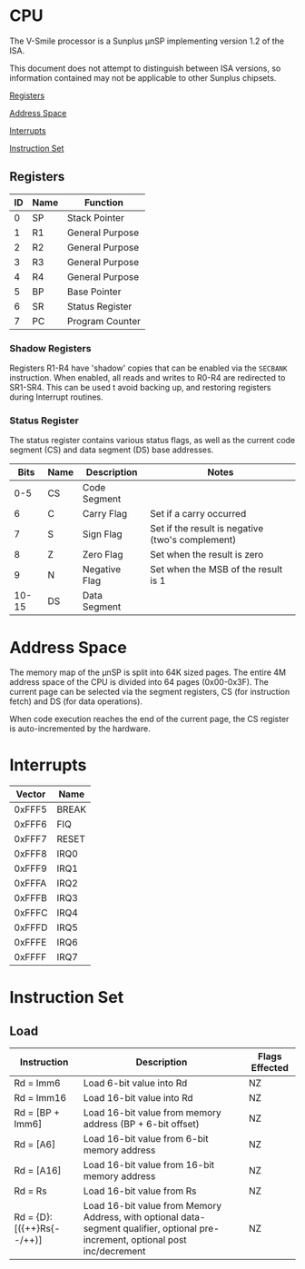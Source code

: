 # CPU

The V-Smile processor is a Sunplus μnSP implementing version 1.2 of the ISA.

This document does not attempt to distinguish between ISA versions, so information contained may not be applicable to other Sunplus chipsets.

[Registers](#registers)

[Address Space](#address-space)

[Interrupts](#interrupts)

[Instruction Set](#instruction-set)

## Registers

| ID | Name | Function |
| - | - | - |
| 0 | SP | Stack Pointer |
| 1 | R1 | General Purpose |
| 2 | R2 | General Purpose |
| 3 | R3 | General Purpose |
| 4 | R4 | General Purpose |
| 5 | BP | Base Pointer |
| 6 | SR | Status Register |
| 7 | PC | Program Counter |

### Shadow Registers 

Registers R1-R4 have 'shadow' copies that can be enabled via the `SECBANK` instruction. When enabled, all reads and writes to R0-R4 are redirected to SR1-SR4. This can be used t avoid backing up, and restoring registers during Interrupt routines.

### Status Register

The status register contains various status flags, as well as the current code segment (CS) and data segment (DS) base addresses.

| Bits | Name | Description | Notes |
| - | - | - | - |
| 0-5 | CS | Code Segment | |
| 6 | C | Carry Flag | Set if a carry occurred |
| 7 | S | Sign Flag | Set if the result is negative (two's complement) | 
| 8 | Z | Zero Flag | Set when the result is zero |
| 9 | N | Negative Flag | Set when the MSB of the result is 1 |
| 10-15 | DS | Data Segment | |

# Address Space

The memory map of the μnSP is split into 64K sized pages. The entire 4M address space of the CPU is divided into 64 pages (0x00-0x3F). The current page can be selected via the segment registers, CS (for instruction fetch) and DS (for data operations).

When code execution reaches the end of the current page, the CS register is auto-incremented by the hardware.

# Interrupts

| Vector | Name |
| - | - |
| 0xFFF5 | BREAK |
| 0xFFF6 | FIQ |
| 0xFFF7 | RESET |
| 0xFFF8 | IRQ0 |
| 0xFFF9 | IRQ1 |
| 0xFFFA | IRQ2 |
| 0xFFFB | IRQ3 |
| 0xFFFC | IRQ4 |
| 0xFFFD | IRQ5 |
| 0xFFFE | IRQ6 |
| 0xFFFF | IRQ7 |

# Instruction Set

## Load

| Instruction | Description | Flags Effected |
| - | - | - |
| Rd = Imm6 | Load 6-bit value into Rd | NZ |
| Rd = Imm16 | Load 16-bit value into Rd| NZ |
| Rd = [BP + Imm6] | Load 16-bit value from memory address (BP + 6-bit offset) | NZ |
| Rd = [A6] | Load 16-bit value from 6-bit memory address | NZ | 
| Rd = [A16] | Load 16-bit value from 16-bit memory address | NZ |
| Rd = Rs | Load 16-bit value from Rs | NZ |
| Rd = {D}:[({++}Rs{--/++)] | Load 16-bit value from Memory Address, with optional data-segment qualifier, optional pre-increment, optional post inc/decrement | NZ |

